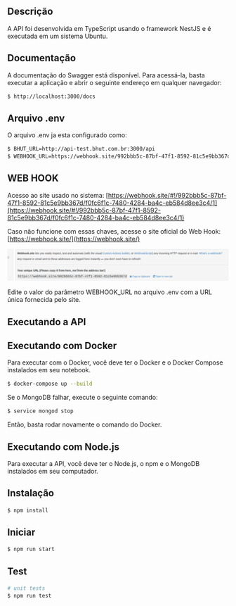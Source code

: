 ## Descrição
A API foi desenvolvida em TypeScript usando o framework NestJS e é executada em um sistema Ubuntu.

## Documentação 
A documentação do Swagger está disponível. Para acessá-la, basta executar a aplicação e abrir o seguinte endereço em qualquer navegador:

```bash
$ http://localhost:3000/docs
```

## Arquivo .env
O arquivo .env ja esta configurado como:

```bash
$ BHUT_URL=http://api-test.bhut.com.br:3000/api
$ WEBHOOK_URL=https://webhook.site/992bbb5c-87bf-47f1-8592-81c5e9bb367d
```

## WEB HOOK
Acesso ao site usado no sistema: [https://webhook.site/#!/992bbb5c-87bf-47f1-8592-81c5e9bb367d/f0fc6f1c-7480-4284-ba4c-eb584d8ee3c4/1](https://webhook.site/#!/992bbb5c-87bf-47f1-8592-81c5e9bb367d/f0fc6f1c-7480-4284-ba4c-eb584d8ee3c4/1)

Caso não funcione com essas chaves, acesse o site oficial do Web Hook: [https://webhook.site/](https://webhook.site/)

<img src="docs/images/WEBHOOK.png" alt="Unique Url Web Hook">

Edite o valor do parâmetro WEBHOOK_URL no arquivo .env com a URL única fornecida pelo site.

## Executando a API

## Executando com Docker
Para executar com o Docker, você deve ter o Docker e o Docker Compose instalados em seu notebook.

```bash
$ docker-compose up --build
```

Se o MongoDB falhar, execute o seguinte comando:
```bash
$ service mongod stop
```

Então, basta rodar novamente o comando do Docker.


## Executando com Node.js 
Para executar a API, você deve ter o Node.js, o npm e o MongoDB instalados em seu computador.

## Instalação
```bash
$ npm install
```

## Iniciar
```bash
$ npm run start
```

## Test
```bash
# unit tests
$ npm run test
```

